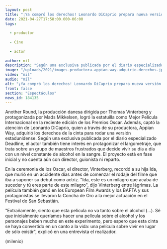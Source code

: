 ```yaml
---
layout: post
title: "¡Ya compró los derechos! Leonardo DiCaprio prepara nueva versión de 'Another Round', cinta ganadora del Oscar"
date: 2021-04-27T17:58:00.000-06:00
tags:
  
  - productor
  
  - Cine
  
  - actor
  
author: nil
description: "Según una exclusiva publicada por el diario especializado Deadline, el actor también tiene interés en protagonizar el largometraje. "
image: "/uploads/2021/images-productora-appian-way-adquirio-derechos.jpg"
video: "nil"
audio: "nil"
alt: "¡Ya compró los derechos! Leonardo DiCaprio prepara nueva versión de 'Another Round', cinta ganadora del Oscar"
front: false
section: "Espectáculos"
news_id: 184135
---
```


Another Round, la producción danesa dirigida por Thomas Vinterberg y protagonizada por Mads Mikkelsen, logró la estatuilla como Mejor Película Internacional en la reciente edición de los Premios Oscar. Además, captó la atención de Leonardo DiCaprio, quien a través de su productora, Appian Way, adquirió los derechos de la cinta para rodar una versión estadunidense. Según una exclusiva publicada por el diario especializado Deadline, el actor también tiene interés en protagonizar el largometraje, que trata sobre un grupo de maestros frustrados que decide vivir su día a día con un nivel constante de alcohol en la sangre. 
El proyecto está en fase inicial y no cuenta aún con director, guionista ni reparto. 

En la ceremonia de los Oscar, el director, Vinterberg, recordó a su hija Ida, que murió en un accidente días antes de comenzar el rodaje del filme que iba a suponer su debut como actriz. "Ida, este es un milagro que acaba de suceder y tú eres parte de este milagro", dijo Vinterberg entre lágrimas. La película también ganó en los European Film Awards y los BAFTA y sus protagonistas se llevaron la Concha de Oro a la mejor actuación en el Festival de San Sebastián.

"Extrañamente, siento que esta película no va tanto sobre el alcohol (...). Sé que inicialmente queríamos hacer una película sobre el alcohol y los personajes beben mucho en este experimento, pero espero que esta cinta se haya convertido en un canto a la vida: una película sobre vivir en lugar de sólo existir", explicó en una entrevista el realizador. 

(milenio)